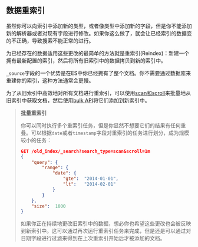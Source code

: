 ## 数据重索引 ##

虽然你可以向索引中添加新的类型，或者像类型中添加新的字段，但是你不能添加新的解析器或者对现有字段进行修改。如果你这么做了，就会让已经索引的数据变的不正确，导致搜索不能正常的进行。

为已经存在的数据适用这些更改的最简单的方法就是重索引(Reindex)：新建一个拥有最新配置的索引，然后将所有旧索引中的数据拷贝到新的索引中。

`_source`字段的一个优势是在ES中你已经拥有了整个文档。你不需要通过数据库来重建你的索引，这种方法通常会更慢。

为了从旧索引中高效地对所有文档进行重索引，可以使用[scan和scroll](http://www.elasticsearch.org/guide/en/elasticsearch/guide/current/scan-scroll.html)来批量地从旧索引中获取文档，然后使用[bulk API](http://www.elasticsearch.org/guide/en/elasticsearch/guide/current/bulk.html)将它们添加到新索引中。

> **批量重索引**
> 
> 你可以同时执行多个重索引任务，但是你显然不想要它们的结果有任何重叠。可以根据`date`或者`timestamp`字段对重索引的任务进行划分，成为规模较小的任务：
> 
> ```json
> GET /old_index/_search?search_type=scan&scroll=1m
> {
>     "query": {
>         "range": {
>             "date": {
>                 "gte":  "2014-01-01",
>                 "lt":   "2014-02-01"
>             }
>         }
>     },
>     "size":  1000
> }
> ```
> 
> 如果你正在持续地更改旧索引中的数据，想必你也希望这些更改也会被反映到新索引中。这可以通过再次运行重索引任务来完成，但是还是可以通过对日期字段进行过滤来得到在上次重索引开始后才被添加的文档。